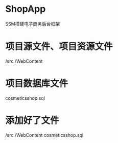 # ShopApp
SSM搭建电子商务后台框架

# 项目源文件、项目资源文件
  /src   /WebContent
# 项目数据库文件
 cosmeticsshop.sql
 
# 添加好了文件
 /src /WebContent cosmeticsshop.sql
